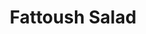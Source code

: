 ---
title: "Fattoush Salad"
description: "Garden Salad tossed in traditional Lebanese dressing of lemon, garlic & oil, topped with fried pita"
price_s: ""
price_l: "10"
price_lg: ""
weight: "4"
---